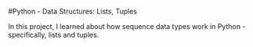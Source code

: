 #Python - Data Structures: Lists, Tuples

In this project, I learned about how sequence data types work in
Python - specifically, lists and tuples.

